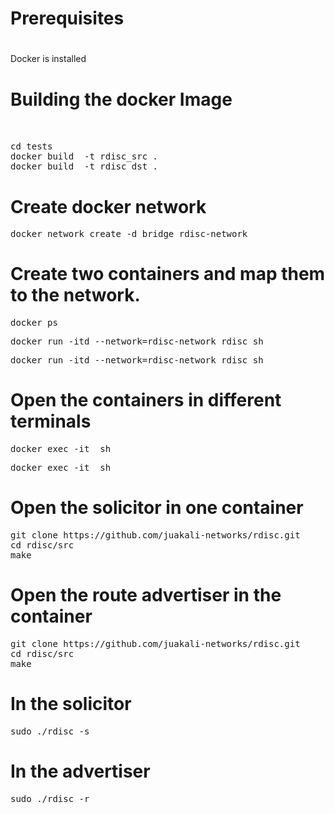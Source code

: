 # 
# Prerequisites
#


Docker is installed
 







# Building the docker Image
<pre> 

cd tests
docker build  -t rdisc_src .
docker build  -t rdisc_dst .
</pre>








# Create docker network

<pre>docker network create -d bridge rdisc-network</pre>


# Create two containers and map them to the network.

<pre>docker ps</pre>
<pre>docker run -itd --network=rdisc-network rdisc sh</pre>
<pre>docker run -itd --network=rdisc-network rdisc sh</pre>



# Open the containers in different terminals

<pre>docker exec -it <CONTAINER_ID1 rdisc_src> sh</pre>
<pre>docker exec -it <CONTAINER_ID2 rdisc_dst> sh</pre>


# Open the solicitor in one container


<pre>
git clone https://github.com/juakali-networks/rdisc.git
cd rdisc/src
make
</pre>


# Open the route advertiser in the container


<pre>
git clone https://github.com/juakali-networks/rdisc.git
cd rdisc/src
make
</pre>


# In the solicitor
<pre>sudo ./rdisc -s</pre>


# In the advertiser

<pre>sudo ./rdisc -r</pre>




